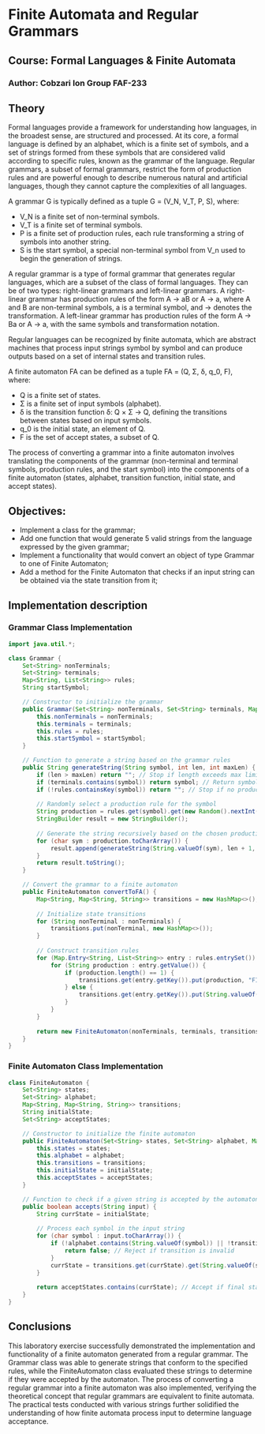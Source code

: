 # Finite Automata and Regular Grammars

## Course: Formal Languages & Finite Automata

### Author: Cobzari Ion Group FAF-233

## Theory

Formal languages provide a framework for understanding how languages, in the broadest sense, are structured and processed. At its core, a formal language is defined by an alphabet, which is a finite set of symbols, and a set of strings formed from these symbols that are considered valid according to specific rules, known as the grammar of the language. Regular grammars, a subset of formal grammars, restrict the form of production rules and are powerful enough to describe numerous natural and artificial languages, though they cannot capture the complexities of all languages.

A grammar G is typically defined as a tuple G = (V_N, V_T, P, S), where:

- V_N is a finite set of non-terminal symbols.
- V_T is a finite set of terminal symbols.
- P is a finite set of production rules, each rule transforming a string of symbols into another string.
- S is the start symbol, a special non-terminal symbol from V_n used to begin the generation of strings.

A regular grammar is a type of formal grammar that generates regular languages, which are a subset of the class of formal languages. They can be of two types: right-linear grammars and left-linear grammars. A right-linear grammar has production rules of the form A → aB or A → a, where A and B are non-terminal symbols, a is a terminal symbol, and → denotes the transformation. A left-linear grammar has production rules of the form A → Ba or A → a, with the same symbols and transformation notation.

Regular languages can be recognized by finite automata, which are abstract machines that process input strings symbol by symbol and can produce outputs based on a set of internal states and transition rules.

A finite automaton FA can be defined as a tuple FA = (Q, Σ, δ, q_0, F), where:

- Q is a finite set of states.
- Σ is a finite set of input symbols (alphabet).
- δ is the transition function δ: Q × Σ → Q, defining the transitions between states based on input symbols.
- q_0 is the initial state, an element of Q.
- F is the set of accept states, a subset of Q.

The process of converting a grammar into a finite automaton involves translating the components of the grammar (non-terminal and terminal symbols, production rules, and the start symbol) into the components of a finite automaton (states, alphabet, transition function, initial state, and accept states).

## Objectives:

- Implement a class for the grammar;
- Add one function that would generate 5 valid strings from the language expressed by the given grammar;
- Implement a functionality that would convert an object of type Grammar to one of Finite Automaton;
- Add a method for the Finite Automaton that checks if an input string can be obtained via the state transition from it;

## Implementation description

### Grammar Class Implementation

```java
import java.util.*;

class Grammar {
    Set<String> nonTerminals;
    Set<String> terminals;
    Map<String, List<String>> rules;
    String startSymbol;

    // Constructor to initialize the grammar
    public Grammar(Set<String> nonTerminals, Set<String> terminals, Map<String, List<String>> rules, String startSymbol) {
        this.nonTerminals = nonTerminals;
        this.terminals = terminals;
        this.rules = rules;
        this.startSymbol = startSymbol;
    }

    // Function to generate a string based on the grammar rules
    public String generateString(String symbol, int len, int maxLen) {
        if (len > maxLen) return ""; // Stop if length exceeds max limit
        if (terminals.contains(symbol)) return symbol; // Return symbol if it's a terminal
        if (!rules.containsKey(symbol)) return ""; // Stop if no production rule exists
        
        // Randomly select a production rule for the symbol
        String production = rules.get(symbol).get(new Random().nextInt(rules.get(symbol).size()));
        StringBuilder result = new StringBuilder();
        
        // Generate the string recursively based on the chosen production rule
        for (char sym : production.toCharArray()) {
            result.append(generateString(String.valueOf(sym), len + 1, maxLen));
        }
        return result.toString();
    }

    // Convert the grammar to a finite automaton
    public FiniteAutomaton convertToFA() {
        Map<String, Map<String, String>> transitions = new HashMap<>();
        
        // Initialize state transitions
        for (String nonTerminal : nonTerminals) {
            transitions.put(nonTerminal, new HashMap<>());
        }
        
        // Construct transition rules
        for (Map.Entry<String, List<String>> entry : rules.entrySet()) {
            for (String production : entry.getValue()) {
                if (production.length() == 1) {
                    transitions.get(entry.getKey()).put(production, "FINAL"); // Mark as final state
                } else {
                    transitions.get(entry.getKey()).put(String.valueOf(production.charAt(0)), String.valueOf(production.charAt(1)));
                }
            }
        }
        
        return new FiniteAutomaton(nonTerminals, terminals, transitions, startSymbol, Collections.singleton("FINAL"));
    }
}
```

### Finite Automaton Class Implementation

```java
class FiniteAutomaton {
    Set<String> states;
    Set<String> alphabet;
    Map<String, Map<String, String>> transitions;
    String initialState;
    Set<String> acceptStates;

    // Constructor to initialize the finite automaton
    public FiniteAutomaton(Set<String> states, Set<String> alphabet, Map<String, Map<String, String>> transitions, String initialState, Set<String> acceptStates) {
        this.states = states;
        this.alphabet = alphabet;
        this.transitions = transitions;
        this.initialState = initialState;
        this.acceptStates = acceptStates;
    }

    // Function to check if a given string is accepted by the automaton
    public boolean accepts(String input) {
        String currState = initialState;
        
        // Process each symbol in the input string
        for (char symbol : input.toCharArray()) {
            if (!alphabet.contains(String.valueOf(symbol)) || !transitions.containsKey(currState) || !transitions.get(currState).containsKey(String.valueOf(symbol))) {
                return false; // Reject if transition is invalid
            }
            currState = transitions.get(currState).get(String.valueOf(symbol));
        }
        
        return acceptStates.contains(currState); // Accept if final state is reached
    }
}
```

## Conclusions

This laboratory exercise successfully demonstrated the implementation and functionality of a finite automaton generated from a regular grammar. The Grammar class was able to generate strings that conform to the specified rules, while the FiniteAutomaton class evaluated these strings to determine if they were accepted by the automaton. The process of converting a regular grammar into a finite automaton was also implemented, verifying the theoretical concept that regular grammars are equivalent to finite automata. The practical tests conducted with various strings further solidified the understanding of how finite automata process input to determine language acceptance.
